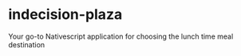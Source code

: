 # indecision-plaza
Your go-to Nativescript application for choosing the lunch time meal destination
